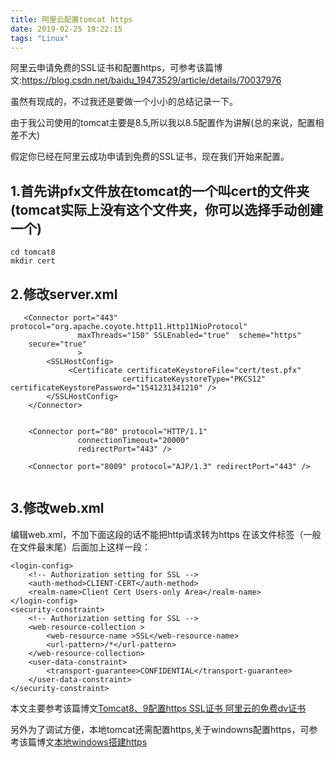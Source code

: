 ```yaml
---
title: 阿里云配置tomcat https
date: 2019-02-25 19:22:15
tags: "Linux"
---
```

阿里云申请免费的SSL证书和配置https，可参考该篇博文:https://blog.csdn.net/baidu_19473529/article/details/70037976

虽然有现成的，不过我还是要做一个小小的总结记录一下。

由于我公司使用的tomcat主要是8.5,所以我以8.5配置作为讲解(总的来说，配置相差不大)

假定你已经在阿里云成功申请到免费的SSL证书，现在我们开始来配置。
<!--more-->
## 1.首先讲pfx文件放在tomcat的一个叫cert的文件夹(tomcat实际上没有这个文件夹，你可以选择手动创建一个)
```
cd tomcat8
mkdir cert
```

## 2.修改server.xml
```
   <Connector port="443" protocol="org.apache.coyote.http11.Http11NioProtocol"
               maxThreads="150" SSLEnabled="true"  scheme="https"
    secure="true"
               >
        <SSLHostConfig>
             <Certificate certificateKeystoreFile="cert/test.pfx"
                         certificateKeystoreType="PKCS12" certificateKeystorePassword="1541231341210" />
        </SSLHostConfig>
    </Connector>


    <Connector port="80" protocol="HTTP/1.1"
               connectionTimeout="20000"
               redirectPort="443" />

    <Connector port="8009" protocol="AJP/1.3" redirectPort="443" />


```

## 3.修改web.xml
编辑web.xml，不加下面这段的话不能把http请求转为https
在该文件</welcome-file-list>标签（一般在文件最末尾）后面加上这样一段：
```
<login-config>  
    <!-- Authorization setting for SSL -->  
    <auth-method>CLIENT-CERT</auth-method>  
    <realm-name>Client Cert Users-only Area</realm-name>  
</login-config>  
<security-constraint>  
    <!-- Authorization setting for SSL -->  
    <web-resource-collection >  
        <web-resource-name >SSL</web-resource-name>  
        <url-pattern>/*</url-pattern>  
    </web-resource-collection>  
    <user-data-constraint>  
        <transport-guarantee>CONFIDENTIAL</transport-guarantee>  
    </user-data-constraint>  
</security-constraint>

```

本文主要参考该篇博文[Tomcat8、9配置https SSL证书 阿里云的免费dv证书](https://blog.csdn.net/qq_35624642/article/details/83016813)

另外为了调试方便，本地tomcat还需配置https,关于windowns配置https，可参考该篇博文[本地windows搭建https](https://blog.csdn.net/u014793522/article/details/54846973)
